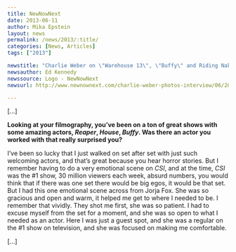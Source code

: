 ```yaml
---
title: NewNowNext
date: 2013-06-11
author: Mika Epstein
layout: news
permalink: /news/2013/:title/
categories: [News, Articles]
tags: ["2013"]

newstitle: "Charlie Weber on \"Warehouse 13\", \"Buffy\" and Riding Naked on an Elephant"
newsauthor: Ed Kennedy 
newssource: Logo - NewNowNext
newsurl: http://www.newnownext.com/charlie-weber-photos-interview/06/2013/

---
```


[...]

**Looking at your filmography, you’ve been on a ton of great shows with some amazing actors, _Reaper_, _House_, _Buffy_. Was there an actor you worked with that really surprised you?**

I’ve been so lucky that I just walked on set after set with just such welcoming actors, and that’s great because you hear horror stories. But I remember having to do a very emotional scene on _CSI_, and at the time, _CSI_ was the #1 show, 30 million viewers each week, absurd numbers, you would think that if there was one set there would be big egos, it would be that set. But I had this one emotional scene across from Jorja Fox. She was so gracious and open and warm, it helped me get to where I needed to be. I remember that vividly. They shot me first, she was so patient. I had to excuse myself from the set for a moment, and she was so open to what I needed as an actor. Here I was just a guest spot, and she was a regular on the #1 show on television, and she was focused on making me comfortable.

[...]